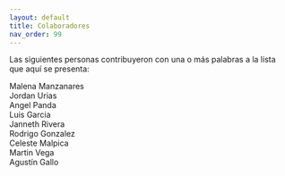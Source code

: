 ```yaml
---
layout: default
title: Colaboradores
nav_order: 99
---
```


Las siguientes personas contribuyeron con una o más palabras a la lista que aquí se presenta:

Malena Manzanares  
Jordan Urias  
Angel Panda  
Luis Garcia  
Janneth Rivera  
Rodrigo Gonzalez  
Celeste Malpica  
Martin Vega  
Agustín Gallo  